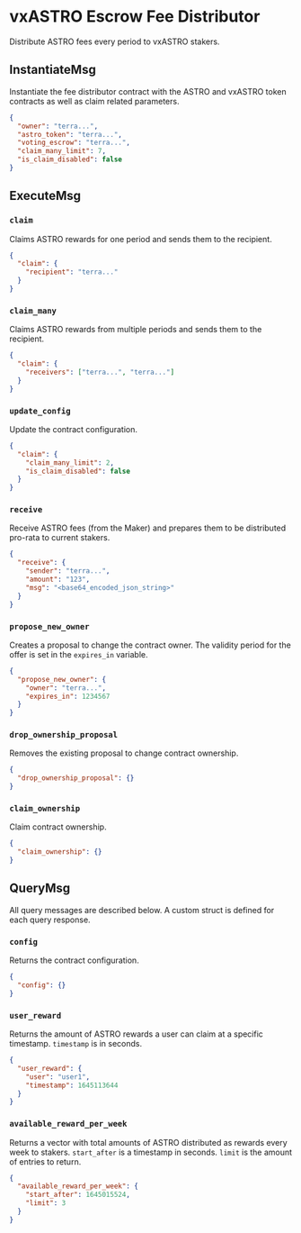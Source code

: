 # vxASTRO Escrow Fee Distributor

Distribute ASTRO fees every period to vxASTRO stakers.

## InstantiateMsg

Instantiate the fee distributor contract with the ASTRO and vxASTRO token contracts as well as claim related parameters.

```json
{
  "owner": "terra...",
  "astro_token": "terra...",
  "voting_escrow": "terra...",
  "claim_many_limit": 7,
  "is_claim_disabled": false
}
```

## ExecuteMsg

### `claim`

Claims ASTRO rewards for one period and sends them to the recipient.

```json
{
  "claim": {
    "recipient": "terra..."
  }
}
```

### `claim_many`

Claims ASTRO rewards from multiple periods and sends them to the recipient.

```json
{
  "claim": {
    "receivers": ["terra...", "terra..."]
  }
}
```

### `update_config`

Update the contract configuration.

```json
{
  "claim": {
    "claim_many_limit": 2,
    "is_claim_disabled": false
  }
}
```

### `receive`

Receive ASTRO fees (from the Maker) and prepares them to be distributed pro-rata to current stakers.

```json
{
  "receive": {
    "sender": "terra...",
    "amount": "123",
    "msg": "<base64_encoded_json_string>"
  }
}
```

### `propose_new_owner`

Creates a proposal to change the contract owner. The validity period for the offer is set in the `expires_in` variable.

```json
{
  "propose_new_owner": {
    "owner": "terra...",
    "expires_in": 1234567
  }
}
```

### `drop_ownership_proposal`

Removes the existing proposal to change contract ownership.

```json
{
  "drop_ownership_proposal": {}
}
```

### `claim_ownership`

Claim contract ownership.

```json
{
  "claim_ownership": {}
}
```

## QueryMsg

All query messages are described below. A custom struct is defined for each query response.

### `config`

Returns the contract configuration.

```json
{
  "config": {}
}
```

### `user_reward`

Returns the amount of ASTRO rewards a user can claim at a specific timestamp. `timestamp` is in seconds.

```json
{
  "user_reward": {
    "user": "user1",
    "timestamp": 1645113644
  }
}
```

### `available_reward_per_week`

Returns a vector with total amounts of ASTRO distributed as rewards every week to stakers. `start_after` is a timestamp in seconds. `limit` is the amount of entries to return.

```json
{
  "available_reward_per_week": {
    "start_after": 1645015524,
    "limit": 3
  }
}
```
